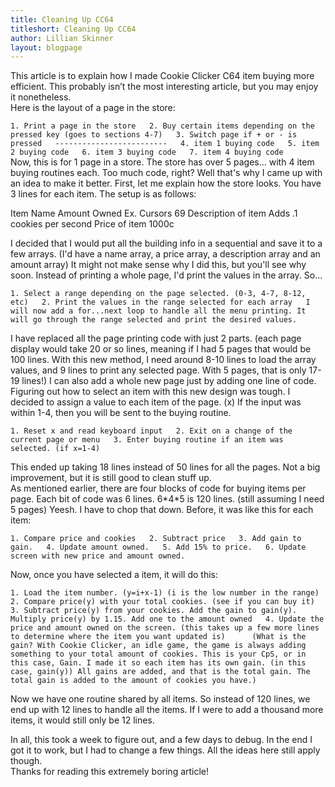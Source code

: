 ```yaml
---
title: Cleaning Up CC64
titleshort: Cleaning Up CC64
author: Lillian Skinner
layout: blogpage
---
```


This article is to explain how I made Cookie Clicker C64 item buying more efficient. This probably isn’t the most interesting article, but you may enjoy it nonetheless.  
Here is the layout of a page in the store:

`1. Print a page in the store   2. Buy certain items depending on the pressed key (goes to sections 4-7)   3. Switch page if + or - is pressed   -------------------------   4. item 1 buying code   5. item 2 buying code   6. item 3 buying code   7. item 4 buying code   `  
Now, this is for 1 page in a store. The store has over 5 pages… with 4 item buying routines each. Too much code, right? Well that's why I came up with an idea to make it better. First, let me explain how the store looks. You have 3 lines for each item. The setup is as follows:

Item Name           Amount Owned           Ex.  Cursors                69
Description of item                             Adds .1 cookies per second
Price of item                                   1000c


I decided that I would put all the building info in a sequential and save it to a few arrays. (I'd have a name array, a price array, a description array and an amount array) It might not make sense why I did this, but you'll see why soon. Instead of printing a whole page, I'd print the values in the array. So...

`1. Select a range depending on the page selected. (0-3, 4-7, 8-12, etc)   2. Print the values in the range selected for each array   I will now add a for...next loop to handle all the menu printing. It will go through the range selected and print the desired values.`

I have replaced all the page printing code with just 2 parts. (each page display would take 20 or so lines, meaning if I had 5 pages that would be 100 lines. With this new method, I need around 8-10 lines to load the array values, and 9 lines to print any selected page. With 5 pages, that is only 17-19 lines!) I can also add a whole new page just by adding one line of code.  
Figuring out how to select an item with this new design was tough. I decided to assign a value to each item of the page. (x) If the input was within 1-4, then you will be sent to the buying routine.

`1. Reset x and read keyboard input   2. Exit on a change of the current page or menu   3. Enter buying routine if an item was selected. (if x=1-4)`

This ended up taking 18 lines instead of 50 lines for all the pages. Not a big improvement, but it is still good to clean stuff up.  
As mentioned earlier, there are four blocks of code for buying items per page. Each bit of code was 6 lines. 6\*4\*5 is 120 lines. (still assuming I need 5 pages) Yeesh. I have to chop that down. Before, it was like this for each item:

`1. Compare price and cookies   2. Subtract price   3. Add gain to gain.   4. Update amount owned.   5. Add 15% to price.   6. Update screen with new price and amount owned.`

Now, once you have selected a item, it will do this:

`1. Load the item number. (y=i+x-1) (i is the low number in the range)   2. Compare price(y) with your total cookies. (see if you can buy it)   3. Subtract price(y) from your cookies. Add the gain to gain(y). Multiply price(y) by 1.15. Add one to the amount owned   4. Update the price and amount owned on the screen. (this takes up a few more lines to determine where the item you want updated is)      (What is the gain? With Cookie Clicker, an idle game, the game is always adding something to your total amount of cookies. This is your CpS, or in this case, Gain. I made it so each item has its own gain. (in this case, gain(y)) All gains are added, and that is the total gain. The total gain is added to the amount of cookies you have.)`

Now we have one routine shared by all items. So instead of 120 lines, we end up with 12 lines to handle all the items. If I were to add a thousand more items, it would still only be 12 lines.

In all, this took a week to figure out, and a few days to debug. In the end I got it to work, but I had to change a few things. All the ideas here still apply though.  
Thanks for reading this extremely boring article!